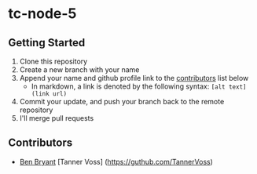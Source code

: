 # tc-node-5

## Getting Started

1. Clone this repository
2. Create a new branch with your name
3. Append your name and github profile link to the [contributors](#contributors) list below
   - In markdown, a link is denoted by the following syntax: `[alt text](link url)`
4. Commit your update, and push your branch back to the remote repository
5. I'll merge pull requests

## Contributors

- [Ben Bryant](https://github.com/Bryantellius)
[Tanner Voss] (https://guthub.com/TannerVoss)